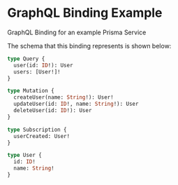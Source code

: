 # GraphQL Binding Example

GraphQL Binding for an example Prisma Service

The schema that this binding represents is shown below:

```graphql
type Query {
  user(id: ID!): User
  users: [User!]!
}

type Mutation {
  createUser(name: String!): User!
  updateUser(id: ID!, name: String!): User
  deleteUser(id: ID!): User
}

type Subscription {
  userCreated: User!
}

type User {
  id: ID!
  name: String!
}
```
